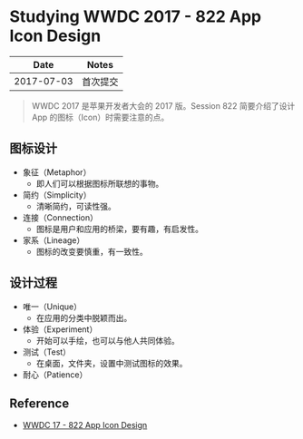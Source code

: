 # Studying WWDC 2017 - 822 App Icon Design

| Date | Notes |
|:-----:|:-----:|
| 2017-07-03 | 首次提交 |

> WWDC 2017 是苹果开发者大会的 2017 版。Session 822 简要介绍了设计 App 的图标（Icon）时需要注意的点。

## 图标设计

- 象征（Metaphor）
  - 即人们可以根据图标所联想的事物。
- 简约（Simplicity）
  - 清晰简约，可读性强。
- 连接（Connection）
  - 图标是用户和应用的桥梁，要有趣，有启发性。
- 家系（Lineage）
  - 图标的改变要慎重，有一致性。

## 设计过程

- 唯一（Unique）
  - 在应用的分类中脱颖而出。
- 体验（Experiment）
  - 开始可以手绘，也可以与他人共同体验。
- 测试（Test）
  - 在桌面，文件夹，设置中测试图标的效果。
- 耐心（Patience）

## Reference

- [WWDC 17 - 822 App Icon Design](https://developer.apple.com/videos/play/wwdc2017/822/)
